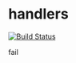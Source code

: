 # handlers

[![Build Status](https://travis-ci.org/atomisthqa/handlers.svg?branch=master)](https://travis-ci.org/atomisthqa/handlers)

fail
